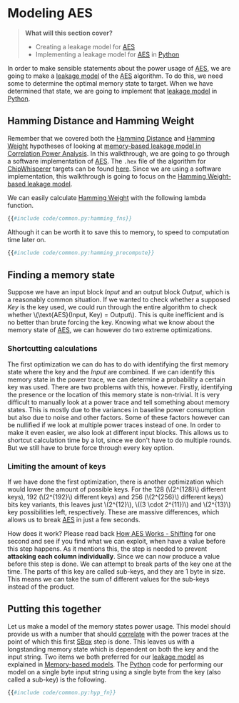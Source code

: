 # Modeling AES

> **What will this section cover?**
>
> * Creating a leakage model for [AES]
> * Implementing a leakage model for [AES] in [Python]

In order to make sensible statements about the power usage of [AES], we are
going to make a [leakage model] of the [AES] algorithm.  To do this, we need
some to determine the optimal memory state to target. When we have determined
that state, we are going to implement that [leakage model] in [Python].

## Hamming Distance and Hamming Weight

Remember that we covered both the [Hamming Distance] and [Hamming Weight]
hypotheses of looking at [memory-based leakage model in Correlation Power
Analysis][leakage model]. In this walkthrough, we are going to go through a
software implementation of [AES]. The `.hex` file of the algorithm for
[ChipWhisperer] targets can be found
[here](https://github.com/newaetech/chipwhisperer/tree/develop/hardware/victims/firmware/simpleserial-aes).
Since we are using a software implementation, this walkthrough is going to focus
on the [Hamming Weight-based leakage model](./cpa.md#hamming-weight).

We can easily calculate [Hamming Weight] with the following lambda function.

```python
{{#include code/common.py:hamming_fns}}
```

Although it can be worth it to save this to memory, to speed to computation time
later on.

```python
{{#include code/common.py:hamming_precompute}}
```

## Finding a memory state

Suppose we have an input block *Input* and an output block *Output*,
which is a reasonably common situation. If we wanted to check whether a
supposed *Key* is the key used, we could run through the entire algorithm to
check whether \\(\text{AES}(Input, Key) = Output\\). This is quite inefficient
and is no better than brute forcing the key. Knowing what we know about the
memory state of [AES], we can however do two extreme optimizations.

### Shortcutting calculations

The first optimization we can do has to do with identifying the first memory
state where the key and the *Input* are combined. If we can identify this memory
state in the power trace, we can determine a probability a certain key was used.
There are two problems with this, however. Firstly, identifying the presence or
the location of this memory state is non-trivial. It is very difficult to
manually look at a power trace and tell something about memory states. This is
mostly due to the variances in baseline power consumption but also due to noise
and other factors. Some of these factors however can be nullified if we look at
multiple power traces instead of one. In order to make it even easier, we also
look at different input blocks. This allows us to shortcut calculation time by a
lot, since we don't have to do multiple rounds. But we still have to brute force
through every key option.

### Limiting the amount of keys

If we have done the first optimization, there is another optimization which
would lower the amount of possible keys. For the 128 (\\(2^{128}\\) different
keys), 192 (\\(2^{192}\\) different keys) and 256 (\\(2^{256}\\) different keys)
bits key variants, this leaves just \\(2^{12}\\), \\((3 \cdot 2^{11})\\) and
\\(2^{13}\\) key possibilities left, respectively. These are massive
differences, which allows us to break [AES] in just a few seconds.

How does it work? Please read back [How AES Works -
Shifting](./workings.md#shifting) for one second and see if you find what we can
exploit, when have a value before this step happens. As it mentions this, the
step is needed to prevent __attacking each column individually__. Since we can
now produce a value before this step is done. We can attempt to break parts of
the key one at the time. The parts of this key are called sub-keys, and they are
1 byte in size. This means we can take the sum of different values for the
sub-keys instead of the product.

## Putting this together

Let us make a model of the memory states power usage. This model should provide
us with a number that should [correlate] with the power traces at the point of
which this first [SBox](./workings.md#substitution) step is done. This leaves us
with a longstanding memory state which is dependent on both the key and the
input string. Two items we both preferred for our [leakage model] as explained in
[Memory-based models](./cpa.md#memory-based-models). The [Python] code for
performing our model on a single byte input string using a single byte from the
key (also called a sub-key) is the following.

```python
{{#include code/common.py:hyp_fn}}
```

[Python]: https://en.wikipedia.org/wiki/Python_(programming_language)
[C]: https://en.wikipedia.org/wiki/Python_(programming_language)
[RSA]: https://en.wikipedia.org/wiki/RSA_(cryptosystem)
[AES]: https://nl.wikipedia.org/wiki/Advanced_Encryption_Standard
[XOR]: https://en.wikipedia.org/wiki/Exclusive_or
[Rijndael block cipher]: https://nl.wikipedia.org/wiki/Advanced_Encryption_Standard
[Power analysis]: https://en.wikipedia.org/wiki/Power_analysis
[ChipWhisperer]: https://github.com/newaetech/chipwhisperer
[Side-Channel analysis]: https://en.wikipedia.org/wiki/Side-channel_attack
[TQDM]: https://github.com/tqdm/tqdm
[NumPy]: https://numpy.org/
[Ubuntu]: https://en.wikipedia.org/wiki/Ubuntu
[Debian]: https://en.wikipedia.org/wiki/Debian
[ArchLinux]: https://en.wikipedia.org/wiki/Arch_Linux
[Manjaro]: https://en.wikipedia.org/wiki/Manjaro
[matplotlib]: https://matplotlib.org/
[pip]: https://pypi.org/project/pip/
[make]: https://en.wikipedia.org/wiki/Make_(software)
[libusb]: https://en.wikipedia.org/wiki/Libusb
[SimpleSerial C Template]: https://github.com/coastalwhite/simpleserial-c-template
[SimpleSerial]: https://chipwhisperer.readthedocs.io/en/latest/simpleserial.html
[CW Lite ARM]: https://www.newae.com/products/NAE-CWLITE-ARM
[ARM toolchain]: https://developer.arm.com/tools-and-software/open-source-software/developer-tools/gnu-toolchain/gnu-rm/downloads
[Simple Power analysis]: https://en.wikipedia.org/wiki/Power_analysis#Simple_power_analysis
[Differential Power analysis]: https://en.wikipedia.org/wiki/Power_analysis#Differential_power_analysis
[injective]: https://en.wikipedia.org/wiki/Injective_function
[Rijndael S-Box]: https://en.wikipedia.org/wiki/Rijndael_S-box
[correlate]: https://en.wikipedia.org/wiki/Correlation_and_dependence
[RAM]: https://en.wikipedia.org/wiki/Random-access_me,mory
[Hamming Distance]: https://en.wikipedia.org/wiki/Hamming_distance
[Hamming Weight]: https://en.wikipedia.org/wiki/Hamming_weight
[Sum of absolute differences]: https://en.wikipedia.org/wiki/Sum_of_absolute_differences
[Absolute]: https://en.wikipedia.org/wiki/Absolute_value
[Leakage Model]: ./cpa.md#leakage-models

